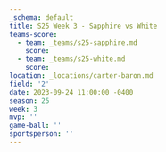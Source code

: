 ```yaml
---
_schema: default
title: S25 Week 3 - Sapphire vs White
teams-score:
  - team: _teams/s25-sapphire.md
    score:
  - team: _teams/s25-white.md
    score:
location: _locations/carter-baron.md
field: '2'
date: 2023-09-24 11:00:00 -0400
season: 25
week: 3
mvp: ''
game-ball: ''
sportsperson: ''
---
```

